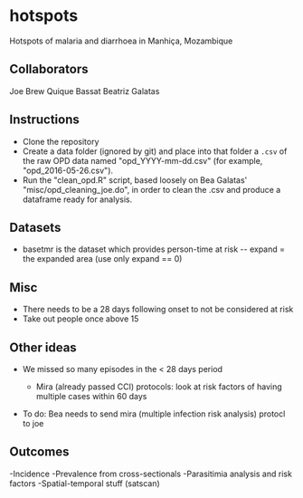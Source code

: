 # hotspots
Hotspots of malaria and diarrhoea in Manhiça, Mozambique

## Collaborators

Joe Brew
Quique Bassat
Beatriz Galatas

## Instructions

- Clone the repository
- Create a data folder (ignored by git) and place into that folder a `.csv` of the raw OPD data named "opd_YYYY-mm-dd.csv" (for example, "opd_2016-05-26.csv").
- Run the "clean_opd.R" script, based loosely on Bea Galatas' "misc/opd_cleaning_joe.do", in order to clean the .csv and produce a dataframe ready for analysis.

## Datasets

- basetmr is the dataset which provides person-time at risk
-- expand = the expanded area (use only expand == 0)

## Misc
- There needs to be a 28 days following onset to not be considered at risk
- Take out people once above 15

## Other ideas
- We missed so many episodes in the < 28 days period
  - Mira (already passed CCI) protocols: look at risk factors of having multiple cases within 60 days

- To do: Bea needs to send mira (multiple infection risk analysis) protocl to joe

## Outcomes
-Incidence 
-Prevalence from cross-sectionals
-Parasitimia analysis and risk factors
-Spatial-temporal stuff (satscan)